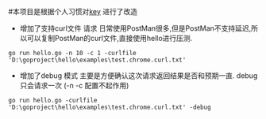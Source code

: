 #本项目是根据个人习惯对[key](https://github.com/rakyll/hey) 进行了改造


* 增加了支持curl文件 请求
  日常使用PostMan很多,但是PostMan不支持延迟,所以可以复制PostMan的curl文件,直接使用hello进行压测.
  
```
go run hello.go -n 10 -c 1 -curlfile 'D:\goproject\hello\examples\test.chrome.curl.txt'
```

* 增加了debug 模式
  主要是方便确认这次请求返回结果是否和预期一直. debug 只会请求一次 (-n -c 配置不起作用)

```
go run hello.go -curlfile 'D:\goproject\hello\examples\test.chrome.curl.txt' -debug
```